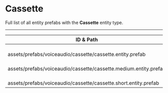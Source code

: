 # Cassette
Full list of all <Badge type="warning" text="3"/> entity prefabs with the **Cassette** entity type.

---
| ID & Path |
| --- |
| <Badge type="tip" text="3549123016"/> <br> assets/prefabs/voiceaudio/cassette/cassette.entity.prefab |
| <Badge type="tip" text="1513498993"/> <br> assets/prefabs/voiceaudio/cassette/cassette.medium.entity.prefab |
| <Badge type="tip" text="253547591"/> <br> assets/prefabs/voiceaudio/cassette/cassette.short.entity.prefab |
